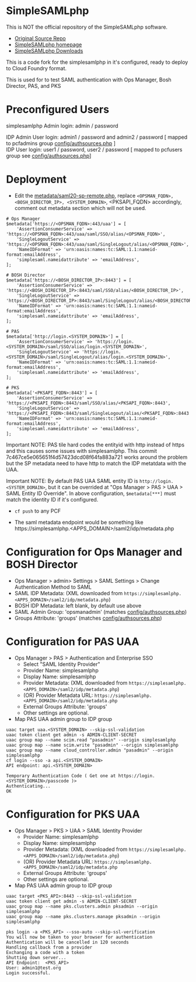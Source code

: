 SimpleSAMLphp
=============

This is NOT the official repository of the SimpleSAMLphp software.

* [Original Source Repo](https://github.com/simplesamlphp)
* [SimpleSAMLphp homepage](https://simplesamlphp.org)
* [SimpleSAMLphp Downloads](https://simplesamlphp.org/download)

This is a code fork for the simplesamlphp in it's configured, ready to deploy to Cloud Foundry format.

This is used for to test SAML authentication with Ops Manager, Bosh Director, PAS, and PKS

# Preconfigured Users
simplesamlphp Admin login: admin / password

IDP Admin User login: admin1 / password and admin2 / password [ mapped to pcfadmins group [config/authsources.php](config/authsources.php) ]<br>
IDP User login: user1 / password, user2 / password [ mapped to pcfusers group see [config/authsources.php](config/authsources.php)]


# Deployment 

* Edit the [metadata/saml20-sp-remote.php](metadata/saml20-sp-remote.php), replace `<OPSMAN_FQDN>, <BOSH_DIRECTOR_IP>, <SYSTEM_DOMAIN>`, <PKSAPI_FQDN> accordingly, comment out metadata section which will not be used. 

```
# Ops Manager
$metadata['https://<OPSMAN_FQDN>:443/uaa'] = [
    'AssertionConsumerService' => 'https://<OPSMAN_FQDN>:443/uaa/saml/SSO/alias/<OPSMAN_FQDN>',
    'SingleLogoutService' => 'https://<OPSMAN_FQDN>:443/uaa/saml/SingleLogout/alias/<OPSMAN_FQDN>',
    'NameIDFormat' => 'urn:oasis:names:tc:SAML:1.1:nameid-format:emailAddress',
    'simplesaml.nameidattribute' => 'emailAddress',
];

# BOSH Director
$metadata['https://<BOSH_DIRECTOR_IP>:8443'] = [
    'AssertionConsumerService' => 'https://<BOSH_DIRECTOR_IP>:8443/saml/SSO/alias/<BOSH_DIRECTOR_IP>',
    'SingleLogoutService' => 'https://<BOSH_DIRECTOR_IP>:8443/saml/SingleLogout/alias/<BOSH_DIRECTOR_IP>',
    'NameIDFormat' => 'urn:oasis:names:tc:SAML:1.1:nameid-format:emailAddress',
    'simplesaml.nameidattribute' => 'emailAddress',
];

# PAS 
$metadata['http://login.<SYSTEM_DOMAIN>'] = [
    'AssertionConsumerService' => 'https://login.<SYSTEM_DOMAIN>/saml/SSO/alias/login.<SYSTEM_DOMAIN>',
    'SingleLogoutService' => 'https://login.<SYSTEM_DOMAIN>/saml/SingleLogout/alias/login.<SYSTEM_DOMAIN>',
    'NameIDFormat' => 'urn:oasis:names:tc:SAML:1.1:nameid-format:emailAddress',
    'simplesaml.nameidattribute' => 'emailAddress',
];

# PKS
$metadata['<PKSAPI_FQDN>:8443'] = [
    'AssertionConsumerService' => 'https://<PKSAPI_FQDN>:8443/saml/SSO/alias/<PKSAPI_FQDN>:8443',
    'SingleLogoutService' => 'https://<PKSAPI_FQDN>:8443/saml/SingleLogout/alias/<PKSAPI_FQDN>:8443',
    'NameIDFormat' => 'urn:oasis:names:tc:SAML:1.1:nameid-format:emailAddress',
    'simplesaml.nameidattribute' => 'emailAddress',
];
```

Important NOTE: PAS tile hard codes the entityid with http instead of https and this causes some issues with simplesamlphp. This commit 7c467ce5e065651f4d57423dcd08f64fa883a721 works around the problem but the SP metadata need to have http to match the IDP metatdata with the UAA.

Important NOTE: By default PAS UAA SAML entity ID is `http://login.<SYSTEM_DOMAIN>`, but it can be overrided at "Ops Manager > PAS > UAA > SAML Entity ID Override". In above configuration, `$metadata[***]` must match the identity ID if it's configured. 

* `cf push` to any PCF

* The saml metadata endpoint would be something like https://simplesamlphp.<APPS_DOMAIN>/saml2/idp/metadata.php

# Configuration for Ops Manager and BOSH Director

*  Ops Manager > admin> Settings > SAML Settings > Change Authentication Method to SAML
  * SAML IDP Metadata: (XML downloaded from `https://simplesamlphp.<APPS_DOMAIN>/saml2/idp/metadata.php`)
  * BOSH IDP Metadata: left blank, by default use above
  * SAML Admin Group: 'opsmanadmin' (matches [config/authsources.php](config/authsources.php))
  * Groups Attribute: 'groups' (matches [config/authsources.php](config/authsources.php))

# Configuration for PAS UAA
* Ops Manager > PAS > Authentication and Enterprise SSO
  * Select "SAML Identity Provider"
  * Provider Name: simplesamlphp
  * Display Name: simplesamlphp
  * Provider Metadata: (XML downloaded from `https://simplesamlphp.<APPS_DOMAIN>/saml2/idp/metadata.php`)
  * (OR) Provider Metadata URL: `https://simplesamlphp.<APPS_DOMAIN>/saml2/idp/metadata.php`
  * External Groups Attribute: 'groups'
  * Other settings are optional.
* Map PAS UAA admin group to IDP group

```
uaac target uaa.<SYSTEM_DOMAIN> --skip-ssl-validation
uaac token client get admin -s ADMIN-CLIENT-SECRET
uaac group map --name scim.read "pasadmin" --origin simplesamlphp
uaac group map --name scim.write "pasadmin" --origin simplesamlphp
uaac group map --name cloud_controller.admin "pasadmin" --origin simplesamlphp
cf login --sso -a api.<SYSTEM_DOMAIN>
API endpoint: api.<SYSTEM_DOMAIN>

Temporary Authentication Code ( Get one at https://login.<SYSTEM_DOMAIN>/passcode )>
Authenticating...
OK
```

# Configuration for PKS UAA
* Ops Manager > PKS > UAA > SAML Identity Provider
  * Provider Name: simplesamlphp
  * Display Name: simplesamlphp
  * Provider Metadata: (XML downloaded from `https://simplesamlphp.<APPS_DOMAIN>/saml2/idp/metadata.php`)
  * (OR) Provider Metadata URL: `https://simplesamlphp.<APPS_DOMAIN>/saml2/idp/metadata.php`
  * External Groups Attribute: 'groups'
  * Other settings are optional.
* Map PAS UAA admin group to IDP group
	
```
uaac target <PKS_API>:8443 --skip-ssl-validation
uaac token client get admin -s ADMIN-CLIENT-SECRET
uaac group map --name pks.clusters.admin pksadmin --origin simplesamlphp
uaac group map --name pks.clusters.manage pksadmin --origin simplesamlphp

pks login -a <PKS_API> --sso-auto --skip-ssl-verification
You will now be taken to your browser for authentication
Authentication will be cancelled in 120 seconds
Handling callback from a provider
Exchanging a code with a token
Shutting down server...
API Endpoint:  <PKS_API>
User: admin1@test.org
Login successful.
```